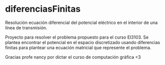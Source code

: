 # diferenciasFinitas
Resolución ecuación diferencial del potencial eléctrico en el interior de una línea de transmisión.

Proyecto para resolver el problema propuesto para el curso EI3103. Se plantea encontrar el potencial en el espacio discretizado usando diferencias finitas para plantear una ecuación matricial que represente el problema. 

Gracias profe nancy por dictar el curso de computación gráfica <3
